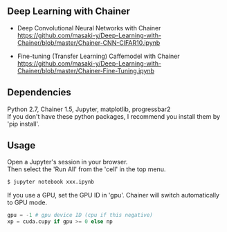 ## Deep Learning with Chainer  

* Deep Convolutional Neural Networks with Chainer  
https://github.com/masaki-y/Deep-Learning-with-Chainer/blob/master/Chainer-CNN-CIFAR10.ipynb

* Fine-tuning (Transfer Learning) Caffemodel with Chainer  
https://github.com/masaki-y/Deep-Learning-with-Chainer/blob/master/Chainer-Fine-Tuning.ipynb

## Dependencies
Python 2.7, Chainer 1.5, Jupyter, matplotlib, progressbar2  
If you don't have these python packages, I recommend you install them by 'pip install'.

## Usage
Open a Jupyter's session in your browser.  
Then select the 'Run All' from the 'cell' in the top menu.  
```sh
$ jupyter notebook xxx.ipynb
```

If you use a GPU, set the GPU ID in 'gpu'.
Chainer will switch automatically to GPU mode.
```py
gpu = -1 # gpu device ID (cpu if this negative)
xp = cuda.cupy if gpu >= 0 else np  
```
